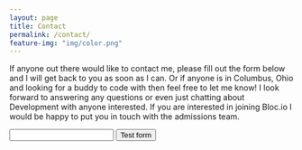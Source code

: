```yaml
---
layout: page
title: Contact
permalink: /contact/
feature-img: "img/color.png"
---
```


If anyone out there would like to contact me, please fill out the form below and I will get back to you as soon as I can. Or if anyone is in Columbus, Ohio and looking for a buddy to code with then feel free to let me know! I look forward to answering any questions or even just chatting about Development with anyone interested. If you are interested in joining Bloc.io I would be happy to put you in touch with the admissions team.

<form action="https://getsimpleform.com/messages?form_api_token=ea49a42532d5d0e54b7b03c8679ea129" method="post">
  <!-- the redirect_to is optional, the form will redirect to the referrer on submission -->
  <input type='hidden' name='redirect_to' value='http://th0mpsonty.github.io/thank-you' />
  <!-- all your input fields here.... -->
  <input type='text' name='test' />
  <input type='submit' value='Test form' />
</form>
